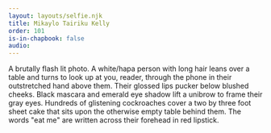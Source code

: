 ```yaml
---
layout: layouts/selfie.njk
title: Mikaylo Tairiku Kelly
order: 101
is-in-chapbook: false
audio:
---
```


A brutally flash lit photo. A white/hapa person with long hair leans over a table and turns to look up at you, reader, through the phone in their outstretched hand above them. Their glossed lips pucker below blushed cheeks. Black mascara and emerald eye shadow lift a unibrow to frame their gray eyes. Hundreds of glistening cockroaches cover a two by three foot sheet cake that sits upon the otherwise empty table behind them. The words "eat me" are written across their forehead in red lipstick.
